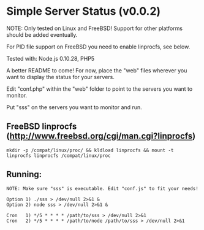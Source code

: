 Simple Server Status (v0.0.2)
=====
NOTE: Only tested on Linux and FreeBSD! Support for other platforms should be added eventually.

For PID file support on FreeBSD you need to enable linprocfs, see below.

Tested with: Node.js 0.10.28, PHP5

A better README to come! For now, place the "web" files wherever you want to display the status for your servers.

Edit "conf.php" within the "web" folder to point to the servers you want to monitor.

Put "sss" on the servers you want to monitor and run.

FreeBSD linprocfs (http://www.freebsd.org/cgi/man.cgi?linprocfs)
------
    mkdir -p /compat/linux/proc/ && kldload linprocfs && mount -t linprocfs linprocfs /compat/linux/proc

Running:
------
    NOTE: Make sure "sss" is executable. Edit "conf.js" to fit your needs!

    Option 1) ./sss > /dev/null 2>&1 &
    Option 2) node sss > /dev/null 2>&1 &

    Cron   1) */5 * * * * /path/to/sss > /dev/null 2>&1
    Cron   2) */5 * * * * /path/to/node /path/to/sss > /dev/null 2>&1
